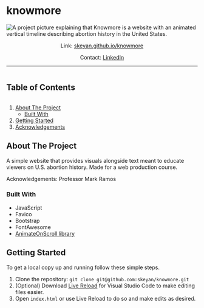 # knowmore

![A project picture explaining that Knowmore is a website with an animated vertical timeline describing abortion history in the United States.
](https://github.com/skeyan/knowmore/assets/43856300/4e0abd17-2ec2-4cf1-87bb-7faa5d0a615a)

<div align="center">
  Link: <a href="https://skeyan.github.io/knowmore/" target="_blank">skeyan.github.io/knowmore</a>
  
  Contact: <a href="https://www.linkedin.com/in/sk-evayan/" target="_blank">LinkedIn</a>
</div>

---
<!-- TABLE OF CONTENTS -->
<h2 style="display: inline-block">Table of Contents</h2>
<ol>
  <li>
    <a href="#about-the-project">About The Project</a>
    <ul>
      <li><a href="#built-with">Built With</a></li>
    </ul>
  </li>
  <li><a href="#getting-started">Getting Started</a></li>
  <li><a href="#acknowledgements">Acknowledgements</a></li>
</ol>


<!-- ABOUT THE PROJECT -->
## About The Project
A simple website that provides visuals alongside text meant to educate viewers on U.S. abortion history.
Made for a web production course.

Acknowledgements: Professor Mark Ramos

### Built With
* JavaScript
* Favico
* Bootstrap
* FontAwesome
* [AnimateOnScroll library](https://michalsnik.github.io/aos/)


<!-- GETTING STARTED -->
## Getting Started

To get a local copy up and running follow these simple steps.

1. Clone the repository: `git clone git@github.com:skeyan/knowmore.git`
2. (Optional) Download [Live Reload](https://marketplace.visualstudio.com/items?itemName=ritwickdey.LiveServer) for Visual Studio Code to make editing files easier.
3. Open `index.html` or use Live Reload to do so and make edits as desired.

